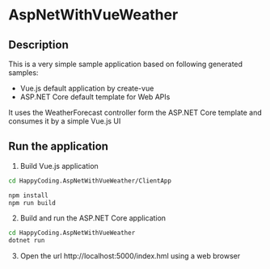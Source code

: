 # AspNetWithVueWeather
## Description
This is a very simple sample application based on following generated samples:
 - Vue.js default application by create-vue
 - ASP.NET Core default template for Web APIs

It uses the WeatherForecast controller form the ASP.NET Core template and consumes it by a 
simple Vue.js UI

## Run the application

1. Build Vue.js application
```bash
cd HappyCoding.AspNetWithVueWeather/ClientApp

npm install
npm run build
```

2. Build and run the ASP.NET Core application
```bash
cd HappyCoding.AspNetWithVueWeather
dotnet run
```

3. Open the url http://localhost:5000/index.hml using a web browser